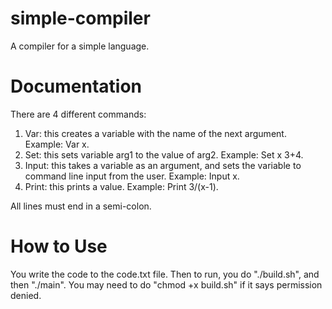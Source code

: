 # simple-compiler
A compiler for a simple language.
# Documentation
There are 4 different commands:
1. Var: this creates a variable with the name of the next argument. Example: Var x.
2. Set: this sets variable arg1 to the value of arg2. Example: Set x 3+4.
3. Input: this takes a variable as an argument, and sets the variable to command line input from the user. Example: Input x.
4. Print: this prints a value. Example: Print 3/(x-1).

All lines must end in a semi-colon.

# How to Use
You write the code to the code.txt file. Then to run, you do "./build.sh", and then "./main". You may need to do "chmod +x build.sh" if it says permission denied.
